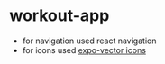 # workout-app

- for navigation used react navigation
- for icons used [expo-vector icons](https://icons.expo.fyi/)

<!-- WorkoutItem C:\Users\user\Desktop\TUTORIALS\React Native with Typescript - The Practical Guide [2022]\[TutsNode.com] - React Native with Typescript - The Practical Guide [2022]\04 - Workout management -->

